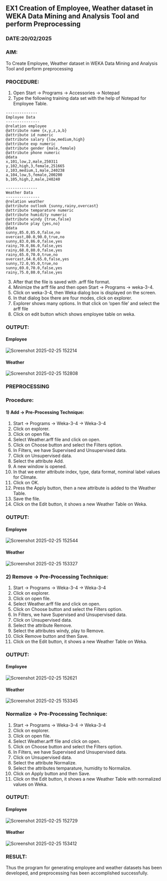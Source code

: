 ## EX1 Creation of Employee, Weather dataset in WEKA Data Mining and Analysis Tool and perform Preprocessing
### DATE:20/02/2025
### AIM: 
  To Create Employee, Weather dataset in WEKA Data Mining and Analysis Tool and perform preprocessing
### PROCEDURE: 
1) Open Start -> Programs -> Accessories -> Notepad
2) Type the following training data set with the help of Notepad for Employee Table.

```
--------------
Employee Data
---------------
@relation employee
@attribute name {x,y,z,a,b}
@attribute id numeric
@attribute salary {low,medium,high}
@attribute exp numeric
@attribute gender {male,female}
@attribute phone numeric
@data
x,101,low,2,male,250311
y,102,high,3,female,251665
z,103,medium,1,male,240238
a,104,low,5,female,200200
b,105,high,2,male,240240

--------------
Weather Data
---------------
@relation weather
@attribute outlook {sunny,rainy,overcast}
@attribute temparature numeric
@attribute humidity numeric
@attribute windy {true,false}
@attribute play {yes,no}
@data
sunny,85.0,85.0,false,no
overcast,80.0,90.0,true,no
sunny,83.0,86.0,false,yes
rainy,70.0,86.0,false,yes
rainy,68.0,80.0,false,yes
rainy,65.0,70.0,true,no
overcast,64.0,65.0,false,yes
sunny,72.0,95.0,true,no
sunny,69.0,70.0,false,yes
rainy,75.0,80.0,false,yes
```
3) After that the file is saved with .arff file format.
4) Minimize the arff file and then open Start -> Programs -> weka-3-4.
5) Click on weka-3-4, then Weka dialog box is displayed on the screen.
6) In that dialog box there are four modes, click on explorer.
7) Explorer shows many options. In that click on ‘open file’ and select the arff file
8) Click on edit button which shows employee table on weka.

### OUTPUT:
#### Employee
![Screenshot 2025-02-25 152214](https://github.com/user-attachments/assets/b1acea6a-352a-4f25-9593-a40cafc4799f)

#### Weather
![Screenshot 2025-02-25 152808](https://github.com/user-attachments/assets/e32f5742-0275-48f7-a44b-244f56d3d145)

### PREPROCESSING
### Procedure:
#### 1) Add -> Pre-Processing Technique:
1) Start -> Programs -> Weka-3-4 -> Weka-3-4
2) Click on explorer.
3) Click on open file.
4) Select Weather.arff file and click on open.
5) Click on Choose button and select the Filters option.
6) In Filters, we have Supervised and Unsupervised data.
7) Click on Unsupervised data.
8) Select the attribute Add.
9) A new window is opened.
10) In that we enter attribute index, type, data format, nominal label values for Climate.
11) Click on OK.
12) Press the Apply button, then a new attribute is added to the Weather Table.
13) Save the file.
14) Click on the Edit button, it shows a new Weather Table on Weka.

### OUTPUT:
#### Employee
![Screenshot 2025-02-25 152544](https://github.com/user-attachments/assets/214f043a-706b-4d96-bd37-e85fedc78d55)

#### Weather
![Screenshot 2025-02-25 153327](https://github.com/user-attachments/assets/862024a5-1e20-4b5a-82ee-394b3d74ed76)

### 2) Remove -> Pre-Processing Technique:

1) Start -> Programs -> Weka-3-4 -> Weka-3-4
2) Click on explorer.
3) Click on open file.
4) Select Weather.arff file and click on open.
5) Click on Choose button and select the Filters option.
6) In Filters, we have Supervised and Unsupervised data.
7) Click on Unsupervised data.
8) Select the attribute Remove.
9) Select the attributes windy, play to Remove.
10) Click Remove button and then Save.
11) Click on the Edit button, it shows a new Weather Table on Weka.

### OUTPUT:
#### Employee
![Screenshot 2025-02-25 152621](https://github.com/user-attachments/assets/0da0ed87-bfc1-47b8-8a5f-bd097a9f1d48)

#### Weather
![Screenshot 2025-02-25 153345](https://github.com/user-attachments/assets/52fb21a9-7cea-447c-8a87-26e55aee5452)

### Normalize -> Pre-Processing Technique:

1) Start -> Programs -> Weka-3-4 -> Weka-3-4
2) Click on explorer.
3) Click on open file.
4) Select Weather.arff file and click on open.
5) Click on Choose button and select the Filters option.
6) In Filters, we have Supervised and Unsupervised data.
7) Click on Unsupervised data.
8) Select the attribute Normalize.
9) Select the attributes temparature, humidity to Normalize.
10) Click on Apply button and then Save.
11) Click on the Edit button, it shows a new Weather Table with normalized values on Weka.

### OUTPUT:
#### Employee
![Screenshot 2025-02-25 152729](https://github.com/user-attachments/assets/680ec0b6-54bb-4587-b027-2d9b38c8d8d9)

#### Weather
![Screenshot 2025-02-25 153412](https://github.com/user-attachments/assets/9629478a-dbd3-4f1b-8ffa-89a697b5a483)

### RESULT: 
  Thus the program for generating employee and weather datasets has been developed, and preprocessing has been accomplished successfully.
